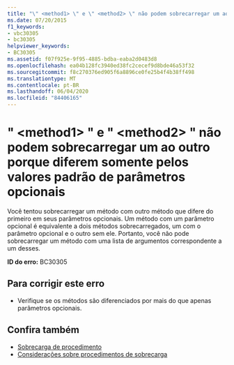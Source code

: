 ```yaml
---
title: "\" <method1> \" e \" <method2> \" não podem sobrecarregar um ao outro porque diferem somente pelos valores padrão de parâmetros opcionais"
ms.date: 07/20/2015
f1_keywords:
- vbc30305
- bc30305
helpviewer_keywords:
- BC30305
ms.assetid: f07f925e-9f95-4885-bdba-eaba2d0483d8
ms.openlocfilehash: ea04b128fc3940ed38fc2cecef9d8bde46a53f32
ms.sourcegitcommit: f8c270376ed905f6a8896ce0fe25b4f4b38ff498
ms.translationtype: MT
ms.contentlocale: pt-BR
ms.lasthandoff: 06/04/2020
ms.locfileid: "84406165"
---
```

# <a name="method1-and-method2-cannot-overload-each-other-because-they-differ-only-by-the-default-values-of-optional-parameters"></a>" \<method1> " e " \<method2> " não podem sobrecarregar um ao outro porque diferem somente pelos valores padrão de parâmetros opcionais
Você tentou sobrecarregar um método com outro método que difere do primeiro em seus parâmetros opcionais. Um método com um parâmetro opcional é equivalente a dois métodos sobrecarregados, um com o parâmetro opcional e o outro sem ele. Portanto, você não pode sobrecarregar um método com uma lista de argumentos correspondente a um desses.  
  
 **ID do erro:** BC30305  
  
## <a name="to-correct-this-error"></a>Para corrigir este erro  
  
- Verifique se os métodos são diferenciados por mais do que apenas parâmetros opcionais.  
  
## <a name="see-also"></a>Confira também

- [Sobrecarga de procedimento](../programming-guide/language-features/procedures/procedure-overloading.md)
- [Considerações sobre procedimentos de sobrecarga](../programming-guide/language-features/procedures/considerations-in-overloading-procedures.md)
